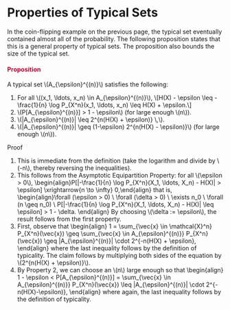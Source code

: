 # Properties of Typical Sets

<p>In the coin-flipping example on the previous page, the typical set eventually contained almost all of the probability. The following proposition states that this is a general property of typical sets. The proposition also bounds the size of the typical set.</p>
<div class="content-box pad-box-mini border border-trbl border-round">
<h4 style="color: #bc0031;"><strong>Proposition</strong></h4>
A typical set \(A_{\epsilon}^{(n)}\) satisfies the following:
<ol>
<li>For all \((x_1, \ldots, x_n) \in A_{\epsilon}^{(n)}\), \[H(X) - \epsilon \leq - \frac{1}{n} \log P_{X^n}(x_1, \ldots, x_n) \leq H(X) + \epsilon.\]</li>
<li>\(P[A_{\epsilon}^{(n)}] &gt; 1 - \epsilon\) (for large enough \(n\)).</li>
<li>\(|A_{\epsilon}^{(n)}| \leq 2^{n(H(X) + \epsilon)} \,\).</li>
<li>\(|A_{\epsilon}^{(n)}| \geq (1-\epsilon) 2^{n(H(X) - \epsilon)}\) (for large enough \(n\)).</li>
</ol>
<p><span class="element_toggler" role="button" aria-controls="group1" aria-label="Toggler" aria-expanded="false"><span class="Button">Proof</span></span></p>
<div id="group1" style="">
<div class="content-box">
<ol>
<li>This is immediate from the definition (take the logarithm and divide by \(-n\), thereby reversing the inequalities).</li>
<li>This follows from the Asymptotic Equipartition Property: for all \(\epsilon &gt; 0\), \begin{align}P[|-\frac{1}{n} \log P_{X^n}(X_1, \ldots, X_n) - H(X)| &gt; \epsilon] \xrightarrow{n \to \infty} 0,\end{align} that is, \begin{align}\forall (\epsilon &gt; 0) \ \forall (\delta &gt; 0) \ \exists n_0 \ \forall (n \geq n_0) \ P[|-\frac{1}{n} \log P_{X^n}(X_1, \ldots, X_n) - H(X)| \leq \epsilon] &gt; 1 - \delta. \end{align} By choosing \(\delta := \epsilon\), the result follows from the first property.</li>
<li>First, observe that \begin{align} 1 = \sum_{\vec{x} \in \mathcal{X}^n} P_{X^n}(\vec{x}) \geq \sum_{\vec{x} \in A_{\epsilon}^{(n)}} P_{X^n}(\vec{x}) \geq |A_{\epsilon}^{(n)}| \cdot 2^{-n(H(X) + \epsilon}, \end{align} where the last inequality follows by the definition of typicality. The claim follows by multiplying both sides of the equation by \(2^{n(H(X) + \epsilon)}\).</li>
<li>By Property 2, we can choose an \(n\) large enough so that \begin{align} 1 - \epsilon &lt; P[A_{\epsilon}^{(n)}] = \sum_{\vec{x} \in A_{\epsilon}^{(n)}} P_{X^n}(\vec{x}) \leq |A_{\epsilon}^{(n)}| \cdot 2^{-n(H(X)-\epsilon)}, \end{align} where again, the last inequality follows by the definition of typicality.</li>
</ol>
</div>
</div>
</div>